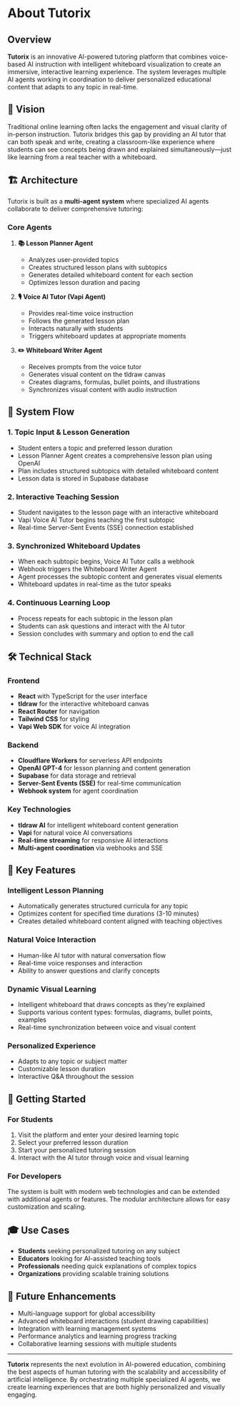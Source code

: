 # About Tutorix

## Overview

**Tutorix** is an innovative AI-powered tutoring platform that combines voice-based AI instruction with intelligent whiteboard visualization to create an immersive, interactive learning experience. The system leverages multiple AI agents working in coordination to deliver personalized educational content that adapts to any topic in real-time.

## 🎯 Vision

Traditional online learning often lacks the engagement and visual clarity of in-person instruction. Tutorix bridges this gap by providing an AI tutor that can both speak and write, creating a classroom-like experience where students can see concepts being drawn and explained simultaneously—just like learning from a real teacher with a whiteboard.

## 🏗️ Architecture

Tutorix is built as a **multi-agent system** where specialized AI agents collaborate to deliver comprehensive tutoring:

### Core Agents

1. **📚 Lesson Planner Agent**
   - Analyzes user-provided topics
   - Creates structured lesson plans with subtopics
   - Generates detailed whiteboard content for each section
   - Optimizes lesson duration and pacing

2. **🎙️ Voice AI Tutor (Vapi Agent)**
   - Provides real-time voice instruction
   - Follows the generated lesson plan
   - Interacts naturally with students
   - Triggers whiteboard updates at appropriate moments

3. **✏️ Whiteboard Writer Agent**
   - Receives prompts from the voice tutor
   - Generates visual content on the tldraw canvas
   - Creates diagrams, formulas, bullet points, and illustrations
   - Synchronizes visual content with audio instruction

## 🔄 System Flow

### 1. Topic Input & Lesson Generation
- Student enters a topic and preferred lesson duration
- Lesson Planner Agent creates a comprehensive lesson plan using OpenAI
- Plan includes structured subtopics with detailed whiteboard content
- Lesson data is stored in Supabase database

### 2. Interactive Teaching Session
- Student navigates to the lesson page with an interactive whiteboard
- Vapi Voice AI Tutor begins teaching the first subtopic
- Real-time Server-Sent Events (SSE) connection established

### 3. Synchronized Whiteboard Updates
- When each subtopic begins, Voice AI Tutor calls a webhook
- Webhook triggers the Whiteboard Writer Agent
- Agent processes the subtopic content and generates visual elements
- Whiteboard updates in real-time as the tutor speaks

### 4. Continuous Learning Loop
- Process repeats for each subtopic in the lesson plan
- Students can ask questions and interact with the AI tutor
- Session concludes with summary and option to end the call

## 🛠️ Technical Stack

### Frontend
- **React** with TypeScript for the user interface
- **tldraw** for the interactive whiteboard canvas
- **React Router** for navigation
- **Tailwind CSS** for styling
- **Vapi Web SDK** for voice AI integration

### Backend
- **Cloudflare Workers** for serverless API endpoints
- **OpenAI GPT-4** for lesson planning and content generation
- **Supabase** for data storage and retrieval
- **Server-Sent Events (SSE)** for real-time communication
- **Webhook system** for agent coordination

### Key Technologies
- **tldraw AI** for intelligent whiteboard content generation
- **Vapi** for natural voice AI conversations
- **Real-time streaming** for responsive AI interactions
- **Multi-agent coordination** via webhooks and SSE

## 🌟 Key Features

### Intelligent Lesson Planning
- Automatically generates structured curricula for any topic
- Optimizes content for specified time durations (3-10 minutes)
- Creates detailed whiteboard content aligned with teaching objectives

### Natural Voice Interaction
- Human-like AI tutor with natural conversation flow
- Real-time voice responses and interaction
- Ability to answer questions and clarify concepts

### Dynamic Visual Learning
- Intelligent whiteboard that draws concepts as they're explained
- Supports various content types: formulas, diagrams, bullet points, examples
- Real-time synchronization between voice and visual content

### Personalized Experience
- Adapts to any topic or subject matter
- Customizable lesson duration
- Interactive Q&A throughout the session

## 🚀 Getting Started

### For Students
1. Visit the platform and enter your desired learning topic
2. Select your preferred lesson duration
3. Start your personalized tutoring session
4. Interact with the AI tutor through voice and visual learning

### For Developers
The system is built with modern web technologies and can be extended with additional agents or features. The modular architecture allows for easy customization and scaling.

## 🎓 Use Cases

- **Students** seeking personalized tutoring on any subject
- **Educators** looking for AI-assisted teaching tools  
- **Professionals** needing quick explanations of complex topics
- **Organizations** providing scalable training solutions

## 🔮 Future Enhancements

- Multi-language support for global accessibility
- Advanced whiteboard interactions (student drawing capabilities)
- Integration with learning management systems
- Performance analytics and learning progress tracking
- Collaborative learning sessions with multiple students

---

**Tutorix** represents the next evolution in AI-powered education, combining the best aspects of human tutoring with the scalability and accessibility of artificial intelligence. By orchestrating multiple specialized AI agents, we create learning experiences that are both highly personalized and visually engaging. 